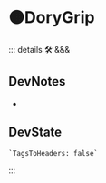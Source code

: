 # 🟠<moto>DoryGrip</moto>

::: details 🛠 <dev>&&&</dev>

## DevNotes

-

## DevState

```py
`TagsToHeaders: false`
```

:::
